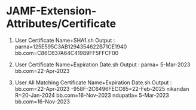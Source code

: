 # JAMF-Extension-Attributes/Certificate

1) User Certificate Name+SHA1.sh
  Output :
  parna=125E595C3AB1294354622B71CE1940 
  bb.com=C86C637A64C41989FF5FFCF00

2) User Certificate Name+Expiration Date.sh
  Output :
    parna= 5-Mar-2023
    bb.com=22-Apr-2023

3) User All Matching Certificate Name+Expiration Date.sh
  Output :
  bb.com=22-Apr-2023
  -958F-2C6496FECC65=22-Feb-2025
  nikandan R=20-Jan-2024
  bb.com=16-Nov-2023
  ndupatla= 5-Mar-2023
  bb.com=16-Nov-2023
   
